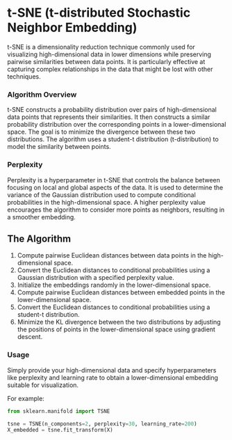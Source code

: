 # t-SNE (t-distributed Stochastic Neighbor Embedding)

t-SNE is a dimensionality reduction technique commonly used for visualizing high-dimensional data in lower dimensions while preserving pairwise similarities between data points. It is particularly effective at capturing complex relationships in the data that might be lost with other techniques.

### Algorithm Overview

t-SNE constructs a probability distribution over pairs of high-dimensional data points that represents their similarities. It then constructs a similar probability distribution over the corresponding points in a lower-dimensional space. The goal is to minimize the divergence between these two distributions. The algorithm uses a student-t distribution (t-distribution) to model the similarity between points.

### Perplexity

Perplexity is a hyperparameter in t-SNE that controls the balance between focusing on local and global aspects of the data. It is used to determine the variance of the Gaussian distribution used to compute conditional probabilities in the high-dimensional space. A higher perplexity value encourages the algorithm to consider more points as neighbors, resulting in a smoother embedding.

## The Algorithm
1. Compute pairwise Euclidean distances between data points in the high-dimensional space.
2. Convert the Euclidean distances to conditional probabilities using a Gaussian distribution with a specified perplexity value.
3. Initialize the embeddings randomly in the lower-dimensional space.
4. Compute pairwise Euclidean distances between embedded points in the lower-dimensional space.
5. Convert the Euclidean distances to conditional probabilities using a student-t distribution.
6. Minimize the KL divergence between the two distributions by adjusting the positions of points in the lower-dimensional space using gradient descent.

### Usage

Simply provide your high-dimensional data and specify hyperparameters like perplexity and learning rate to obtain a lower-dimensional embedding suitable for visualization.

For example:
```python
from sklearn.manifold import TSNE

tsne = TSNE(n_components=2, perplexity=30, learning_rate=200)
X_embedded = tsne.fit_transform(X)
```
